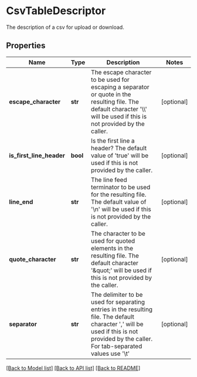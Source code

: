 # CsvTableDescriptor

The description of a csv for upload or download.
## Properties
Name | Type | Description | Notes
------------ | ------------- | ------------- | -------------
**escape_character** | **str** | The escape character to be used for escaping a separator or quote in the resulting file. The default character &#39;\\\\&#39; will be used if this is not provided by the caller.  | [optional] 
**is_first_line_header** | **bool** | Is the first line a header? The default value of &#39;true&#39; will be used if this is not provided by the caller.  | [optional] 
**line_end** | **str** | The line feed terminator to be used for the resulting file. The default value of &#39;\\n&#39; will be used if this is not provided by the caller.  | [optional] 
**quote_character** | **str** | The character to be used for quoted elements in the resulting file. The default character &#39;\&quot;&#39; will be used if this is not provided by the caller.  | [optional] 
**separator** | **str** | The delimiter to be used for separating entries in the resulting file. The default character &#39;,&#39; will be used if this is not provided by the caller. For tab-separated values use &#39;\\t&#39;  | [optional] 

[[Back to Model list]](../README.md#documentation-for-models) [[Back to API list]](../README.md#documentation-for-api-endpoints) [[Back to README]](../README.md)


